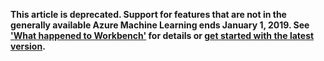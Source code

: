 **This article is deprecated. Support for features that are not in the generally available Azure Machine Learning ends January 1, 2019. See ['What happened to Workbench'](./machine-learning/service/overview-what-happened-to-workbench.md) for details or [get started with the latest version](./machine-learning/service/index.yml).**